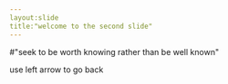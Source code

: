 ```yaml
---
layout:slide
title:"welcome to the second slide"
---
```

#"seek to be worth knowing rather than be well known"

use left arrow to go back
